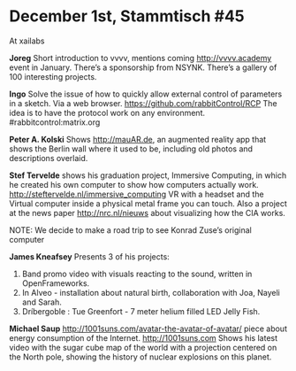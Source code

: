 # **December 1st, Stammtisch #45**

At xailabs

**Joreg**
Short introduction to vvvv, mentions coming http://vvvv.academy event in January. There’s a sponsorship from NSYNK. There’s a gallery of 100 interesting projects.

**Ingo**
Solve the issue of how to quickly allow external control of parameters in a sketch. Via a web browser. https://github.com/rabbitControl/RCP The idea is to have the protocol work on any environment. #rabbitcontrol:matrix.org

**Peter A. Kolski**
Shows http://mauAR.de, an augmented reality app that shows the Berlin wall where it used to be, including old photos and descriptions overlaid.

**Stef Tervelde**
shows his graduation project, Immersive Computing, in which he created his own computer to show how computers actually work. http://steftervelde.nl/immersive_computing
VR with a headset and the Virtual computer inside a physical metal frame you can touch.
Also a project at the news paper http://nrc.nl/nieuws about visualizing how the CIA works.

NOTE: We decide to make a road trip to see Konrad Zuse’s original computer

**James Kneafsey**
Presents 3 of his projects:

1. Band promo video with visuals reacting to the sound, written in OpenFrameworks.
2. In Alveo - installation about natural birth, collaboration with Joa, Nayeli and Sarah.
3. Dríbergoble : Tue Greenfort - 7 meter helium filled LED Jelly Fish.

**Michael Saup**
http://1001suns.com/avatar-the-avatar-of-avatar/ piece about energy consumption of the Internet.
http://1001suns.com Shows his latest video with the sugar cube map of the world
with a projection centered on the North pole, showing the history of nuclear explosions on this planet.



